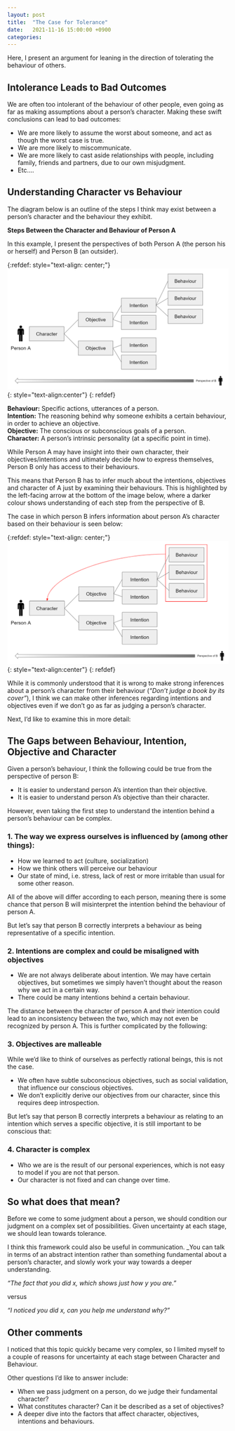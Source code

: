 ```yaml
---
layout: post
title:  "The Case for Tolerance"
date:   2021-11-16 15:00:00 +0900
categories:
---
```


Here, I present an argument for leaning in the direction of tolerating the behaviour of others.

## Intolerance Leads to Bad Outcomes

We are often too intolerant of the behaviour of other people, even going as far as making assumptions about a person’s character. Making these swift conclusions can lead to bad outcomes:

- We are more likely to assume the worst about someone, and act as though the worst case is true.
- We are more likely to miscommunicate.
- We are more likely to cast aside relationships with people, including family, friends and partners, due to our own misjudgment.
- Etc….

## Understanding Character vs Behaviour

The diagram below is an outline of the steps I think may exist between a person’s character and the behaviour they exhibit.

**Steps Between the Character and Behaviour of Person A**

In this example, I present the perspectives of both Person A (the person his or herself) and Person B (an outsider).

{:refdef: style="text-align: center;"}
![Arrow](https://raw.githubusercontent.com/valencia21/valencia21.github.io/master/_site/assets/img/2021-11-16/flowchart_arrow.png){: style="text-align:center"}
{: refdef}

**Behaviour:** Specific actions, utterances of a person.<br />
**Intention:** The reasoning behind why someone exhibits a certain behaviour, in order to achieve an objective.<br />
**Objective:** The conscious or subconscious goals of a person.<br />
**Character:** A person’s intrinsic personality (at a specific point in time).<br />

While Person A may have insight into their own character, their objectives/intentions and ultimately decide how to express themselves, Person B only has access to their behaviours.

This means that Person B has to infer much about the intentions, objectives and character of A just by examining their behaviours. This is highlighted by the left-facing arrow at the bottom of the image below, where a darker colour shows understanding of each step from the perspective of B.

The case in which person B infers information about person A’s character based on their behaviour is seen below:

{:refdef: style="text-align: center;"}
![Character Inference](https://raw.githubusercontent.com/valencia21/valencia21.github.io/master/_site/assets/img/2021-11-16/flowchart_inference.png){: style="text-align:center"}
{: refdef}

While it is commonly understood that it is wrong to make strong inferences about a person’s character from their behaviour (*“Don’t judge a book by its cover”*), I think we can make other inferences regarding intentions and objectives even if we don’t go as far as judging a person’s character.

Next, I’d like to examine this in more detail:

## The Gaps between Behaviour, Intention, Objective and Character

Given a person’s behaviour, I think the following could be true from the perspective of person B:

- It is easier to understand person A’s intention than their objective.
- It is easier to understand person A’s objective than their character.

However, even taking the first step to understand the intention behind a person’s behaviour can be complex.

### 1. The way we express ourselves is influenced by (among other things):

- How we learned to act (culture, socialization)
- How we think others will perceive our behaviour
- Our state of mind, i.e. stress, lack of rest or more irritable than usual for some other reason.

All of the above will differ according to each person, meaning there is some chance that person B will misinterpret the intention behind the behaviour of person A.

But let’s say that person B correctly interprets a behaviour as being representative of a specific intention.

### 2. Intentions are complex and could be misaligned with objectives

- We are not always deliberate about intention. We may have certain objectives, but sometimes we simply haven’t thought about the reason why we act in a certain way.
- There could be many intentions behind a certain behaviour.

The distance between the character of person A and their intention could lead to an inconsistency between the two, which may not even be recognized by person A. This is further complicated by the following:

### 3. Objectives are malleable

While we’d like to think of ourselves as perfectly rational beings, this is not the case.

- We often have subtle subconscious objectives, such as social validation, that influence our conscious objectives.
- We don’t explicitly derive our objectives from our character, since this requires deep introspection.

But let’s say that person B correctly interprets a behaviour as relating to an intention which serves a specific objective, it is still important to be conscious that:

### 4. Character is complex

- Who we are is the result of our personal experiences, which is not easy to model if you are not that person.
- Our character is not fixed and can change over time.

## So what does that mean?

Before we come to some judgment about a person, we should condition our judgment on a complex set of possibilities. Given uncertainty at each stage, we should lean towards tolerance.

I think this framework could also be useful in communication. _You can talk in terms of an abstract intention rather than something fundamental about a person’s character, and slowly work your way towards a deeper understanding.

*“The fact that you did x, which shows just how y you are.”*

versus

*“I noticed you did x, can you help me understand why?”*

## Other comments

I noticed that this topic quickly became very complex, so I limited myself to a couple of reasons for uncertainty at each stage between Character and Behaviour.

Other questions I’d like to answer include:

- When we pass judgment on a person, do we judge their fundamental character?
- What constitutes character? Can it be described as a set of objectives?
- A deeper dive into the factors that affect character, objectives, intentions and behaviours.